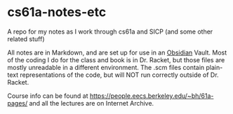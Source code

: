 # cs61a-notes-etc
A repo for my notes as I work through cs61a and SICP (and some other related stuff)

All notes are in Markdown, and are set up for use in an [Obsidian](https://obsidian.md/) Vault. Most of the coding I do for the class and book is in Dr. Racket, but those files are mostly unreadable in a different environment. The .scm files contain plain-text representations of the code, but will NOT run correctly outside of Dr. Racket.

Course info can be found at https://people.eecs.berkeley.edu/~bh/61a-pages/ and all the lectures are on Internet Archive.
